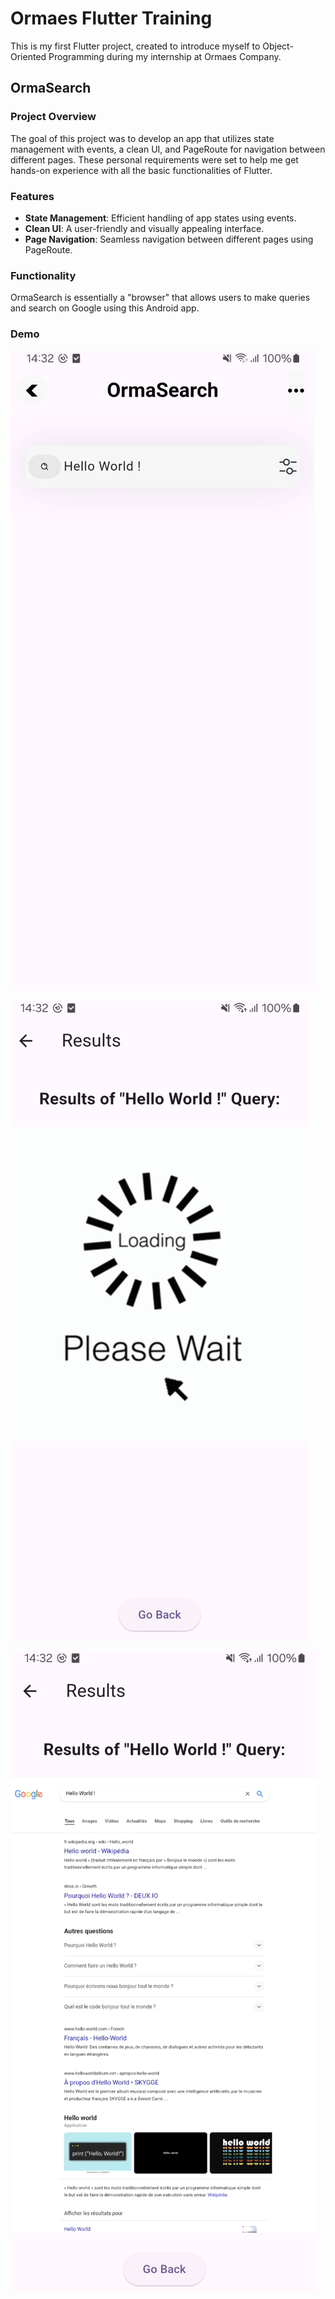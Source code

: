 # Ormaes Flutter Training

This is my first Flutter project, created to introduce myself to Object-Oriented Programming during my internship at Ormaes Company.

## OrmaSearch

### Project Overview

The goal of this project was to develop an app that utilizes state management with events, a clean UI, and PageRoute for navigation between different pages. These personal requirements were set to help me get hands-on experience with all the basic functionalities of Flutter.

### Features

- **State Management**: Efficient handling of app states using events.
- **Clean UI**: A user-friendly and visually appealing interface.
- **Page Navigation**: Seamless navigation between different pages using PageRoute.

### Functionality

OrmaSearch is essentially a "browser" that allows users to make queries and search on Google using this Android app.

### Demo

![1](assets/screenshots/Screen1.png)

![2](assets/screenshots/Screen2.png)

![3](assets/screenshots/Screen3.png)
